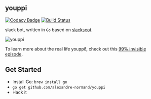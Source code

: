 youppi
------

[![Codacy Badge](https://api.codacy.com/project/badge/Grade/9cad96d6581b45ccb0687fd3bb9d049a)](https://app.codacy.com/app/alexandre-normand/youppi?utm_source=github.com&utm_medium=referral&utm_content=alexandre-normand/youppi&utm_campaign=Badge_Grade_Dashboard)
[![Build Status](https://travis-ci.org/alexandre-normand/youppi.svg)](https://travis-ci.org/alexandre-normand/youppi) 

slack bot, written in `Go` based on [slackscot](https://github.com/alexandre-normand/slackscot).

![youppi](http://l.yimg.com/os/publish-images/sports/2015-08-16/f65149e0-43cc-11e5-a7ff-8be36a909c05_Youppi.gif)

To learn more about the real life youppi!, check out this [99% invisible episode](http://99percentinvisible.org/episode/la-mascotte/).

Get Started 
-----------

*   Install Go: `brew install go`
*   `go get github.com/alexandre-normand/youppi`
*   Hack it

